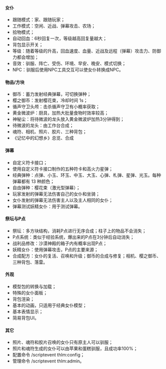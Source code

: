 #### 女仆

 - 跟随模式：家、跟随玩家；
 - 工作模式：空闲、近战、弹幕攻击、农场；
 - 拾物模式；
 - 自动回血：6秒回复一次，等级越高回复量越大；
 - 背包显示开关；
 - 等级：随着等级的升高，回血速度、血量、近战及远程（弹幕）攻击力、防御力都会增加；
 - 音效：驯服、阵亡、受伤、环境、早安、晚安、模式切换；
 - NPC：驯服后使用NPC工具交互可以使女仆转换成NPC。

#### 物品/方块

 - 御币：蓄力发射经典弹幕，可切换弹种；
 - 樱之御币：发射樱花束，冷却时间 1s；
 - 循声守卫头颅：击杀循声守卫有小概率获取；
 - 黄金微波炉：厨具，加热大批量食物时效率较高；
 - 神秘尘：将待微波的龙头放入黄金微波炉加热3分钟得到；
 - 待微波的龙头：由工作台合成；
 - 魂符、相机、照片、胶片、三种背包；
 - 《记忆中的幻想乡》总览、合成


#### 弹幕

 - 自定义符卡接口；
 - 使用自定义符卡接口制作的五种符卡和高火力星弹；
 - 经典弹种：点弹、小玉、环玉、中玉、大玉、心弹、札弹、星弹、光玉。每种弹幕都有 13 种颜色；
 - 自由弹种：樱花束（激光型弹幕）；
 - 玩家发射的弹幕无法伤害自己的女仆和坐骑；
 - 女仆发射的弹幕无法伤害主人以及主人相同的女仆；
 - 弹幕测试妖精女仆：用于测试弹幕。

#### 祭坛与P点

 - 祭坛：多方块结构，消耗P点进行无序合成；柱子上的物品不会消失；
 - P点系统：类似于经验系统，爆出来的P点在3分钟后自动消失；
 - 战利品修改：沙漠神殿的箱子内有概率出现P点；
 - 妖精女仆：使用弹幕攻击，P点的主要来源；
 - 合成配方：女仆的复活、召唤和升级；御币的合成与修复；相机、樱之御币、三种背包、落雷。
  
#### 外观

 - 模型包的转换与加载；
 - 特殊的女仆面板；
 - 背包渲染；
 - 基本的动画，只适用于经典女仆模型；
 - 基本表情显示；
 - 简易背包UI。

#### 其它
 - 照片、魂符和胶片召唤的女仆只有原主人可以驯服；
 - 照片和魂符生成的女仆可以由苹果和蛋糕驯服，且成功率100%；
 - 配置命令 /scriptevent thlm:config；
 - 管理命令 /scriptevent thlm:admin。